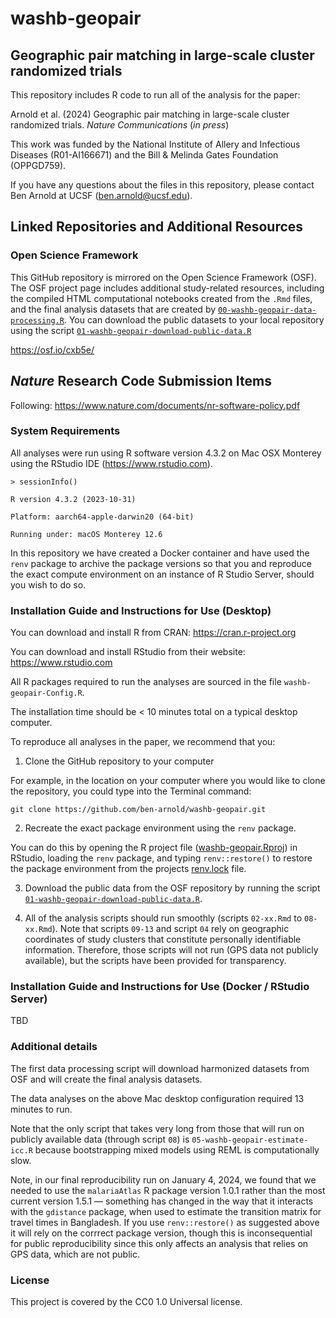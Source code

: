 # washb-geopair

## Geographic pair matching in large-scale cluster randomized trials


This repository includes R code to run all of the analysis for the paper:

Arnold et al. (2024) Geographic pair matching in large-scale cluster randomized trials. _Nature Communications_ (_in press_)

This work was funded by the National Institute of Allery and Infectious Diseases (R01-AI166671) and the Bill & Melinda Gates Foundation (OPPGD759).

If you have any questions about the files in this repository, please contact Ben Arnold at UCSF (ben.arnold@ucsf.edu).

## Linked Repositories and Additional Resources

### Open Science Framework
This GitHub repository is mirrored on the Open Science Framework (OSF).  The OSF project page includes additional study-related resources, including the compiled HTML computational notebooks created from the `.Rmd` files, and the final analysis datasets that are created by [`00-washb-geopair-data-processing.R`](https://github.com/ben-arnold/washb-geopair/blob/main/R/00-washb-geopair-data-processing.R).  You can download the public datasets to your local repository using the script [`01-washb-geopair-download-public-data.R`](https://github.com/ben-arnold/washb-geopair/blob/main/R/01-washb-geopair-download-public-data.R)

https://osf.io/cxb5e/

## _Nature_ Research Code Submission Items

Following: https://www.nature.com/documents/nr-software-policy.pdf

### System Requirements

All analyses were run using R software version 4.3.2 on Mac OSX Monterey using the RStudio IDE (https://www.rstudio.com).

`> sessionInfo()`

`R version 4.3.2 (2023-10-31)`

`Platform: aarch64-apple-darwin20 (64-bit)`

`Running under: macOS Monterey 12.6`

In this repository we have created a Docker container and have used the `renv` package to archive the package versions so that you and reproduce the exact compute environment on an instance of R Studio Server, should you wish to do so. 

### Installation Guide and Instructions for Use (Desktop)

You can download and install R from CRAN: https://cran.r-project.org

You can download and install RStudio from their website: https://www.rstudio.com

All R packages required to run the analyses are sourced in the file `washb-geopair-Config.R`.

The installation time should be < 10 minutes total on a typical desktop computer.

To reproduce all analyses in the paper, we recommend that you: 

1. Clone the GitHub repository to your computer

For example, in the location on your computer where you would like to clone the repository, you could type into the Terminal command:

`git clone https://github.com/ben-arnold/washb-geopair.git`

2. Recreate the exact package environment using the `renv` package. 

You can do this by opening the R project file ([washb-geopair.Rproj](https://github.com/ben-arnold/washb-geopair/blob/main/washb-geopair.Rproj)) in RStudio, loading the `renv` package, and typing `renv::restore()` to restore the package environment from the projects [renv.lock](https://github.com/ben-arnold/washb-geopair/blob/main/renv.lock) file. 

3. Download the public data from the OSF repository by running the script [`01-washb-geopair-download-public-data.R`](https://github.com/ben-arnold/washb-geopair/blob/main/R/01-washb-geopair-download-public-data.R).
  
4. All of the analysis scripts should run smoothly (scripts `02-xx.Rmd` to `08-xx.Rmd`).  Note that scripts `09-13` and script `04` rely on geographic coordinates of study clusters that constitute personally identifiable information. Therefore, those scripts will not run (GPS data not publicly available), but the scripts have been provided for transparency.

### Installation Guide and Instructions for Use (Docker / RStudio Server)

TBD

### Additional details

The first data processing script will download harmonized datasets from OSF and will create the final analysis datasets.

The data analyses on the above Mac desktop configuration required 13 minutes to run. 

Note that the only script that takes very long from those that will run on publicly available data (through script `08`) is `05-washb-geopair-estimate-icc.R` because bootstrapping mixed models using REML is computationally slow.

Note, in our final reproducibility run on January 4, 2024, we found that we needed to use the `malariaAtlas` R package version 1.0.1 rather than the most current version 1.5.1 — something has changed in the way that it interacts with the `gdistance` package, when used to estimate the transition matrix for travel times in Bangladesh.  If you use `renv::restore()` as suggested above it will rely on the corrrect package version, though this is inconsequential for public reproducibility since this only affects an analysis that relies on GPS data, which are not public.

### License

This project is covered by the CC0 1.0 Universal license.
